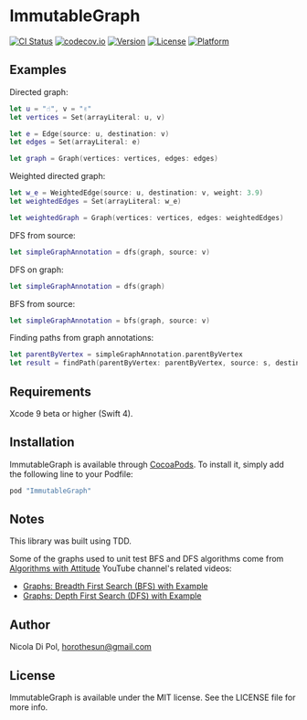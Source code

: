 # ImmutableGraph

[![CI Status](http://img.shields.io/travis/horothesun/ImmutableGraph.svg?style=flat)](https://travis-ci.org/horothesun/ImmutableGraph)
[![codecov.io](https://codecov.io/gh/horothesun/ImmutableGraph/branch/master/graphs/badge.svg)](https://codecov.io/gh/horothesun/ImmutableGraph/branch/master)
[![Version](https://img.shields.io/cocoapods/v/ImmutableGraph.svg?style=flat)](http://cocoapods.org/pods/ImmutableGraph)
[![License](https://img.shields.io/cocoapods/l/ImmutableGraph.svg?style=flat)](http://cocoapods.org/pods/ImmutableGraph)
[![Platform](https://img.shields.io/cocoapods/p/ImmutableGraph.svg?style=flat)](http://cocoapods.org/pods/ImmutableGraph)

## Examples

Directed graph:

```swift
let u = "☝️", v = "✌️"
let vertices = Set(arrayLiteral: u, v)

let e = Edge(source: u, destination: v)
let edges = Set(arrayLiteral: e)

let graph = Graph(vertices: vertices, edges: edges)
```

Weighted directed graph:

```swift
let w_e = WeightedEdge(source: u, destination: v, weight: 3.9)
let weightedEdges = Set(arrayLiteral: w_e)

let weightedGraph = Graph(vertices: vertices, edges: weightedEdges)
```

DFS from source:

```swift
let simpleGraphAnnotation = dfs(graph, source: v)
```

DFS on graph:

```swift
let simpleGraphAnnotation = dfs(graph)
```

BFS from source:

```swift
let simpleGraphAnnotation = bfs(graph, source: v)
```

Finding paths from graph annotations:

```swift
let parentByVertex = simpleGraphAnnotation.parentByVertex
let result = findPath(parentByVertex: parentByVertex, source: s, destination: d)
```

## Requirements

Xcode 9 beta or higher (Swift 4).

## Installation

ImmutableGraph is available through [CocoaPods](http://cocoapods.org). To install it, simply add the following line to your Podfile:

```ruby
pod "ImmutableGraph"
```

## Notes

This library was built using TDD.

Some of the graphs used to unit test BFS and DFS algorithms come from [Algorithms with Attitude](https://www.youtube.com/channel/UCUGQA2H6AXFolADHf9mBb4Q) YouTube channel's related videos:

* [Graphs: Breadth First Search (BFS) with Example](https://www.youtube.com/watch?v=ls4cHglfc0g)
* [Graphs: Depth First Search (DFS) with Example](https://www.youtube.com/watch?v=qH-mHxkoK0Q)

## Author

Nicola Di Pol, horothesun@gmail.com


## License

ImmutableGraph is available under the MIT license. See the LICENSE file for more info.
